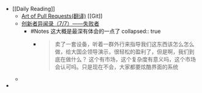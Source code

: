 - [[Daily Reading]]
	- [Art of Pull Requests(翻译)](http://drmingdrmer.github.io/culture/2019/12/20/pr.html) [[Git]]
	- [创新者异闻录（7/7）——失败者](https://a-wing.top/self/2021/02/28/innovator-7)
		- #Notes 这大概是最深有体会的一点了
		  collapsed:: true
			- > 卖了一套设备，听着一群外行来指导我们这东西该怎么怎么做，给大国企领导演示，很轻松的盈利了，但是啊，我们到底在做什么？
			  这个有市场，这个复杂度有意义吗，这个市场会认可吗。只是现在不会，大家都要炫酷界面的系统
	-
-